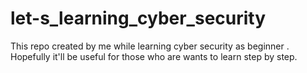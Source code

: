 # let-s_learning_cyber_security
This repo created by me while learning cyber security as beginner . Hopefully it'll be useful for those who are wants to learn step by step.
